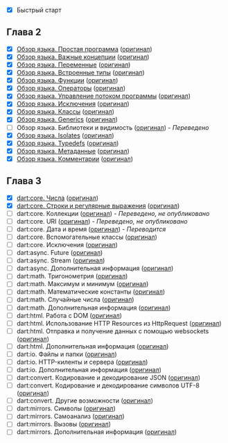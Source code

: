 - [x] Быстрый старт

## Глава 2

- [x] [Обзор языка. Простая программа](http://rudart.in/up-and-running/38/) ([оригинал](https://www.dartlang.org/docs/dart-up-and-running/contents/ch02.html#main-print))
- [x] [Обзор языка. Важные концепции](http://rudart.in/up-and-running/42/) ([оригинал](https://www.dartlang.org/docs/dart-up-and-running/contents/ch02.html#ch02-concepts))
- [x] [Обзор языка. Переменные](http://rudart.in/up-and-running/49/) ([оригинал](https://www.dartlang.org/docs/dart-up-and-running/contents/ch02.html#variables))
- [x] [Обзор языка. Встроенные типы](http://rudart.in/up-and-running/70/) ([оригинал](https://www.dartlang.org/docs/dart-up-and-running/contents/ch02.html#built-in-types))
- [x] [Обзор языка. Функции](http://rudart.in/up-and-running/75/) ([оригинал](https://www.dartlang.org/docs/dart-up-and-running/contents/ch02.html#functions))
- [x] [Обзор языка. Операторы](http://rudart.in/up-and-running/82/) ([оригинал](https://www.dartlang.org/docs/dart-up-and-running/contents/ch02.html#operators))
- [x] [Обзор языка. Управление потоком программы](http://rudart.in/up-and-running/89/) ([оригинал](https://www.dartlang.org/docs/dart-up-and-running/contents/ch02.html#control-flow-statements))
- [x] [Обзор языка. Исключения](http://rudart.in/up-and-running/93/) ([оригинал](https://www.dartlang.org/docs/dart-up-and-running/contents/ch02.html#exceptions))
- [x] [Обзор языка. Классы](http://rudart.in/up-and-running/100/) ([оригинал](https://www.dartlang.org/docs/dart-up-and-running/contents/ch02.html#classes))
- [x] [Обзор языка. Generics](http://rudart.in/up-and-running/107/) ([оригинал](https://www.dartlang.org/docs/dart-up-and-running/contents/ch02.html#generics))
- [ ] Обзор языка. Библиотеки и видимость ([оригинал](https://www.dartlang.org/docs/dart-up-and-running/contents/ch02.html#libraries)) - *Переведено*
- [x] [Обзор языка. Isolates](http://rudart.in/up-and-running/112/) ([оригинал](https://www.dartlang.org/docs/dart-up-and-running/contents/ch02.html#isolates))
- [x] [Обзор языка. Typedefs](http://rudart.in/up-and-running/115/) ([оригинал](https://www.dartlang.org/docs/dart-up-and-running/contents/ch02.html#typedefs))
- [x] [Обзор языка. Метаданные](http://rudart.in/up-and-running/119/) ([оригинал](https://www.dartlang.org/docs/dart-up-and-running/contents/ch02.html#ch02-metadata))
- [x] [Обзор языка. Комментарии](http://rudart.in/up-and-running/134/) ([оригинал](https://www.dartlang.org/docs/dart-up-and-running/contents/ch02.html#comments))

## Глава 3

- [x] [dart:core. Числа](http://rudart.in/up-and-running/137/) ([оригинал](https://www.dartlang.org/docs/dart-up-and-running/contents/ch03.html#ch03-numbers))
- [x] [dart:core. Строки и регулярные выражения](http://rudart.in/up-and-running/141/) ([оригинал](https://www.dartlang.org/docs/dart-up-and-running/contents/ch03.html#ch03-strings-and-regular-expressions))
- [ ] dart:core. Коллекции ([оригинал](https://www.dartlang.org/docs/dart-up-and-running/contents/ch03.html#ch03-collections)) - *Переведено, не опубликовано*
- [ ] dart:core. URI ([оригинал](https://www.dartlang.org/docs/dart-up-and-running/contents/ch03.html#ch03-uri)) - *Переведено, не опубликовано*
- [ ] dart:core. Дата и время ([оригинал](https://www.dartlang.org/docs/dart-up-and-running/contents/ch03.html#ch03-dates-and-times)) - *Переводится*
- [ ] dart:core. Вспомогательные классы ([оригинал](https://www.dartlang.org/docs/dart-up-and-running/contents/ch03.html#ch03-utility-interfaces))
- [ ] dart:core. Исключения ([оригинал](https://www.dartlang.org/docs/dart-up-and-running/contents/ch03.html#ch03-exceptions))
- [ ] dart:async. Future ([оригинал](https://www.dartlang.org/docs/dart-up-and-running/contents/ch03.html#ch03-futures))
- [ ] dart:async. Stream ([оригинал](https://www.dartlang.org/docs/dart-up-and-running/contents/ch03.html#ch03-streams))
- [ ] dart:async. Дополнительная информация ([оригинал](https://www.dartlang.org/docs/dart-up-and-running/contents/ch03.html#ch03-more-information-9))
- [ ] dart:math. Тригонометрия ([оригинал](https://www.dartlang.org/docs/dart-up-and-running/contents/ch03.html#ch03-trigonometry))
- [ ] dart:math. Максимум и минимум ([оригинал](https://www.dartlang.org/docs/dart-up-and-running/contents/ch03.html#ch03-maximum-and-minimum))
- [ ] dart:math. Математические константы ([оригинал](https://www.dartlang.org/docs/dart-up-and-running/contents/ch03.html#ch03-math-constants))
- [ ] dart:math. Случайные числа ([оригинал](https://www.dartlang.org/docs/dart-up-and-running/contents/ch03.html#ch03-random-numbers))
- [ ] dart:math. Дополнительная информация ([оригинал](https://www.dartlang.org/docs/dart-up-and-running/contents/ch03.html#ch03-more-information-7))
- [ ] dart:html. Работа с DOM ([оригинал](https://www.dartlang.org/docs/dart-up-and-running/contents/ch03.html#ch03-manipulating-the-dom))
- [ ] dart:html. Использование HTTP Resources из HttpRequest ([оригинал](https://www.dartlang.org/docs/dart-up-and-running/contents/ch03.html#ch03-httprequest))
- [ ] dart:html. Отправка и получение данных с помощью websockets ([оригинал](https://www.dartlang.org/docs/dart-up-and-running/contents/ch03.html#ch03-websockets))
- [ ] dart:html. Дополнительная информация ([оригинал](https://www.dartlang.org/docs/dart-up-and-running/contents/ch03.html#ch03-more-information-html))
- [ ] dart:io. Файлы и папки ([оригинал](https://www.dartlang.org/docs/dart-up-and-running/contents/ch03.html#ch03-files-and-directories))
- [ ] dart:io. HTTP-киленты и сервера ([оригинал](https://www.dartlang.org/docs/dart-up-and-running/contents/ch03.html#ch03-io-http))
- [ ] dart:io. Дополнительная информация ([оригинал](https://www.dartlang.org/docs/dart-up-and-running/contents/ch03.html#ch03-more-information-io))
- [ ] dart:convert. Кодирование и декодирование JSON ([оригинал](https://www.dartlang.org/docs/dart-up-and-running/contents/ch03.html#ch03-json))
- [ ] dart:convert. Кодирование и декодирование символов UTF-8 ([оригинал](https://www.dartlang.org/docs/dart-up-and-running/contents/ch03.html#ch03-utf))
- [ ] dart:convert. Другие возможности ([оригинал](https://www.dartlang.org/docs/dart-up-and-running/contents/ch03.html#ch03-utf-other))
- [ ] dart:mirrors. Символы ([оригинал](https://www.dartlang.org/docs/dart-up-and-running/contents/ch03.html#ch03-mirrors-symbols))
- [ ] dart:mirrors. Самоанализ ([оригинал](https://www.dartlang.org/docs/dart-up-and-running/contents/ch03.html#ch03-mirrors-introspection))
- [ ] dart:mirrors. Вызовы ([оригинал](https://www.dartlang.org/docs/dart-up-and-running/contents/ch03.html#ch03-mirrors-invocation))
- [ ] dart:mirrors. Дополнительная информация ([оригинал](https://www.dartlang.org/docs/dart-up-and-running/contents/ch03.html#ch03-more-information-mirrors))
